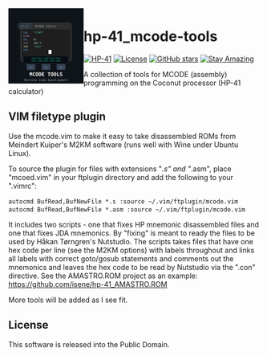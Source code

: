<img src="img/mcode_tools_logo.svg" align="left" width="150" height="150" alt="MCODE-TOOLS Logo">

# hp-41_mcode-tools

[![HP-41](https://img.shields.io/badge/HP--41-Calculator-orange)](https://en.wikipedia.org/wiki/HP-41C)
[![License](https://img.shields.io/badge/License-Public%20Domain-brightgreen.svg)](https://unlicense.org/)
[![GitHub stars](https://img.shields.io/github/stars/isene/hp-41_mcode-tools.svg)](https://github.com/isene/hp-41_mcode-tools/stargazers)
[![Stay Amazing](https://img.shields.io/badge/Stay-Amazing-blue.svg)](https://isene.org)

A collection of tools for MCODE (assembly) programming on the Coconut processor (HP-41 calculator)

## VIM filetype plugin

Use the mcode.vim to make it easy to take disassembled ROMs from Meindert Kuiper's M2KM software (runs well with Wine under Ubuntu Linux).

To source the plugin for files with extensions "*.s" and "*.asm", place "mcoed.vim" in your ftplugin directory and add the following to your ".vimrc":

	autocmd BufRead,BufNewFile *.s :source ~/.vim/ftplugin/mcode.vim
	autocmd BufRead,BufNewFile *.asm :source ~/.vim/ftplugin/mcode.vim

It includes two scripts - one that fixes HP mnemonic disassembled files and one that fixes JDA mnemonics. By "fixing" is meant to ready the files to be used by Håkan Tørngren's Nutstudio. The scripts takes files that have one hex code per line (see the M2KM options) with labels throughout and links all labels with correct goto/gosub statements and comments out the mnemonics and leaves the hex code to be read by Nutstudio via the ".con" directive. See the AMASTRO.ROM project as an example: https://github.com/isene/hp-41_AMASTRO.ROM

More tools will be added as I see fit.

## License
This software is released into the Public Domain.
